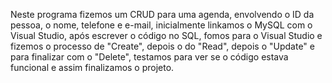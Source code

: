 Neste programa fizemos um CRUD para uma agenda, envolvendo o ID da pessoa, o nome, telefone e e-mail, inicialmente linkamos o MySQL com o Visual Studio, após escrever o código no SQL, fomos para o Visual Studio e fizemos o processo de "Create", depois o do "Read", depois
o "Update" e para finalizar com o "Delete", testamos para ver se o código estava funcional e assim finalizamos o projeto.
